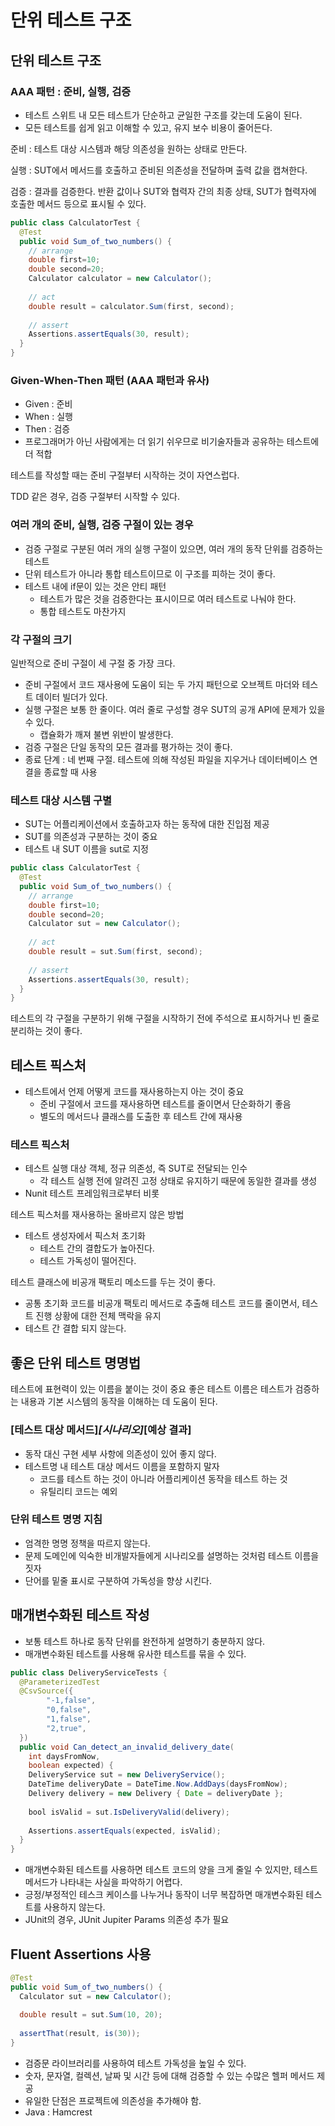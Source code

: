 # 단위 테스트 구조

## 단위 테스트 구조

### AAA 패턴 : 준비, 실행, 검증
- 테스트 스위트 내 모든 테스트가 단순하고 균일한 구조를 갖는데 도움이 된다.
- 모든 테스트를 쉽게 읽고 이해할 수 있고, 유지 보수 비용이 줄어든다.

준비 : 테스트 대상 시스템과 해당 의존성을 원하는 상태로 만든다.

실행 : SUT에서 메서드를 호출하고 준비된 의존성을 전달하며 출력 값을 캡쳐한다.

검증 : 결과를 검증한다. 반환 값이나 SUT와 협력자 간의 최종 상태, SUT가 협력자에 호출한 메서드 등으로 표시될 수 있다.

```java
public class CalculatorTest {
  @Test
  public void Sum_of_two_numbers() {
    // arrange
    double first=10;
    double second=20;
    Calculator calculator = new Calculator();
    
    // act
    double result = calculator.Sum(first, second);
    
    // assert
    Assertions.assertEquals(30, result);
  }
}
```

### Given-When-Then 패턴 (AAA 패턴과 유사)
- Given : 준비
- When : 실행
- Then : 검증
- 프로그래머가 아닌 사람에게는 더 읽기 쉬우므로 비기술자들과 공유하는 테스트에 더 적합

테스트를 작성할 때는 준비 구절부터 시작하는 것이 자연스럽다.

TDD 같은 경우, 검증 구절부터 시작할 수 있다.

### 여러 개의 준비, 실행, 검증 구절이 있는 경우
- 검증 구절로 구분된 여러 개의 실행 구절이 있으면, 여러 개의 동작 단위를 검증하는 테스트
- 단위 테스트가 아니라 통합 테스트이므로 이 구조를 피하는 것이 좋다.
- 테스트 내에 if문이 있는 것은 안티 패턴
  - 테스트가 많은 것을 검증한다는 표시이므로 여러 테스트로 나눠야 한다.
  - 통합 테스트도 마찬가지

### 각 구절의 크기
일반적으로 준비 구절이 세 구절 중 가장 크다.
- 준비 구절에서 코드 재사용에 도움이 되는 두 가지 패턴으로 오브젝트 마더와 테스트 데이터 빌더가 있다.
- 실행 구절은 보통 한 줄이다. 여러 줄로 구성할 경우 SUT의 공개 API에 문제가 있을 수 있다.
  - 캡슐화가 깨져 불변 위반이 발생한다.
- 검증 구절은 단일 동작의 모든 결과를 평가하는 것이 좋다.
- 종료 단계 : 네 번째 구절. 테스트에 의해 작성된 파일을 지우거나 데이터베이스 연결을 종료할 때 사용

### 테스트 대상 시스템 구별
- SUT는 어플리케이션에서 호출하고자 하는 동작에 대한 진입점 제공
- SUT를 의존성과 구분하는 것이 중요
- 테스트 내 SUT 이름을 sut로 지정

```java
public class CalculatorTest {
  @Test
  public void Sum_of_two_numbers() {
    // arrange
    double first=10;
    double second=20;
    Calculator sut = new Calculator();
    
    // act
    double result = sut.Sum(first, second);
    
    // assert
    Assertions.assertEquals(30, result);
  }
}
```

테스트의 각 구절을 구분하기 위해 구절을 시작하기 전에 주석으로 표시하거나 빈 줄로 분리하는 것이 좋다.

## 테스트 픽스처
- 테스트에서 언제 어떻게 코드를 재사용하는지 아는 것이 중요
  - 준비 구절에서 코드를 재사용하면 테스트를 줄이면서 단순화하기 좋음
  - 별도의 메서드나 클래스를 도출한 후 테스트 간에 재사용

### 테스트 픽스처
- 테스트 실행 대상 객체, 정규 의존성, 즉 SUT로 전달되는 인수
  - 각 테스트 실행 전에 알려진 고정 상태로 유지하기 때문에 동일한 결과를 생성
- Nunit 테스트 프레임워크로부터 비롯

테스트 픽스처를 재사용하는 올바르지 않은 방법
- 테스트 생성자에서 픽스처 초기화
  - 테스트 간의 결합도가 높아진다.
  - 테스트 가독성이 떨어진다.

테스트 클래스에 비공개 팩토리 메소드를 두는 것이 좋다.
- 공통 초기화 코드를 비공개 팩토리 메서드로 추출해 테스트 코드를 줄이면서, 테스트 진행 상황에 대한 전체 맥락을 유지
- 테스트 간 결합 되지 않는다.

## 좋은 단위 테스트 명명법

테스트에 표현력이 있는 이름을 붙이는 것이 중요
좋은 테스트 이름은 테스트가 검증하는 내용과 기본 시스템의 동작을 이해하는 데 도움이 된다.

### [테스트 대상 메서드]_[시나리오]_[예상 결과]
- 동작 대신 구현 세부 사항에 의존성이 있어 좋지 않다.
- 테스트명 내 테스트 대상 메서드 이름을 포함하지 말자
  - 코드를 테스트 하는 것이 아니라 어플리케이션 동작을 테스트 하는 것
  - 유틸리티 코드는 예외

### 단위 테스트 명명 지침
- 엄격한 명명 정책을 따르지 않는다.
- 문제 도메인에 익숙한 비개발자들에게 시나리오를 설명하는 것처럼 테스트 이름을 짓자
- 단어를 밑줄 표시로 구분하여 가독성을 향상 시킨다.

## 매개변수화된 테스트 작성

- 보통 테스트 하나로 동작 단위를 완전하게 설명하기 충분하지 않다.
- 매개변수화된 테스트를 사용해 유사한 테스트를 묶을 수 있다.

```java
public class DeliveryServiceTests {
  @ParameterizedTest
  @CsvSource({
        "-1,false",
        "0,false",
        "1,false",
        "2,true",
  })
  public void Can_detect_an_invalid_delivery_date(
    int daysFromNow,
    boolean expected) {
    DeliveryService sut = new DeliveryService();
    DateTime deliveryDate = DateTime.Now.AddDays(daysFromNow);
    Delivery delivery = new Delivery { Date = deliveryDate };
    
    bool isValid = sut.IsDeliveryValid(delivery);
    
    Assertions.assertEquals(expected, isValid);
  }
}
```

- 매개변수화된 테스트를 사용하면 테스트 코드의 양을 크게 줄일 수 있지만, 테스트 메서드가 나타내는 사실을 파악하기 어렵다.
- 긍정/부정적인 테스크 케이스를 나누거나 동작이 너무 복잡하면 매개변수화된 테스트를 사용하지 않는다.
- JUnit의 경우, JUnit Jupiter Params 의존성 추가 필요

## Fluent Assertions 사용

```java
@Test
public void Sum_of_two_numbers() {
  Calculator sut = new Calculator();
  
  double result = sut.Sum(10, 20);
  
  assertThat(result, is(30));
}
```

- 검증문 라이브러리를 사용하여 테스트 가독성을 높일 수 있다.
- 숫자, 문자열, 컬렉션, 날짜 및 시간 등에 대해 검증할 수 있는 수많은 헬퍼 메서드 제공
- 유일한 단점은 프로젝트에 의존성을 추가해야 함.
- Java : Hamcrest
